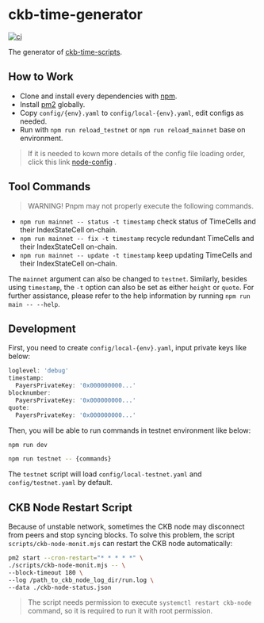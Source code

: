 # ckb-time-generator

[![ci](https://github.com/dotbitHQ/ckb-time-generator/actions/workflows/ci.yaml/badge.svg)](https://github.com/dotbitHQ/ckb-time-generator/actions/workflows/ci.yaml)

The generator of [ckb-time-scripts](https://github.com/DeAccountSystems/ckb-time-script).


## How to Work

- Clone and install every dependencies with [npm](https://www.npmjs.com/).
- Install [pm2](https://pm2.keymetrics.io/docs/usage/quick-start/) globally.
- Copy `config/{env}.yaml` to `config/local-{env}.yaml`, edit configs as needed.
- Run with `npm run reload_testnet` or `npm run reload_mainnet` base on environment.

> If it is needed to kown more details of the config file loading order, click this link [node-config](https://github.com/node-config/node-config/wiki/Configuration-Files#file-load-order) .


## Tool Commands

> WARNING! Pnpm may not properly execute the following commands.

- `npm run mainnet -- status -t timestamp` check status of TimeCells and their IndexStateCell on-chain.
- `npm run mainnet -- fix -t timestamp` recycle redundant TimeCells and their IndexStateCell on-chain.
- `npm run mainnet -- update -t timestamp` keep updating TimeCells and their IndexStateCell on-chain.

The `mainnet` argument can also be changed to `testnet`. Similarly, besides using `timestamp`, the `-t` option can also be set as either `height` or `quote`. For further assistance, please refer to the help information by running `npm run main -- --help`.


## Development

First, you need to create `config/local-{env}.yaml`, input private keys like below:

```typescript
loglevel: 'debug'
timestamp:
  PayersPrivateKey: '0x000000000...'
blocknumber:
  PayersPrivateKey: '0x000000000...'
quote:
  PayersPrivateKey: '0x000000000...'
```

Then, you will be able to run commands in testnet environment like below:

```bash
npm run dev

npm run testnet -- {commands}
```

The `testnet` script will load `config/local-testnet.yaml` and `config/testnet.yaml` by default.


## CKB Node Restart Script

Because of unstable network, sometimes the CKB node may disconnect from peers and stop syncing blocks. To solve this problem, the script `scripts/ckb-node-monit.mjs` can restart the CKB node automatically:

```bash
pm2 start --cron-restart="* * * * *" \
./scripts/ckb-node-monit.mjs -- \
--block-timeout 180 \
--log /path_to_ckb_node_log_dir/run.log \
--data ./ckb-node-status.json
```

> The script needs permission to execute `systemctl restart ckb-node` command, so it is required to run it with root permission.
